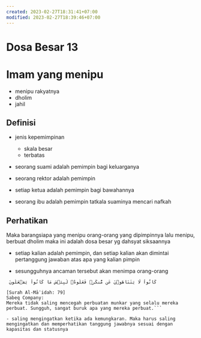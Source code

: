 ```yaml
---
created: 2023-02-27T18:31:41+07:00
modified: 2023-02-27T18:39:46+07:00
---
```


# Dosa Besar 13

# Imam yang menipu

- menipu rakyatnya
- dholim
- jahil

## Definisi

- jenis kepemimpinan
  - skala besar
  - terbatas

- seorang suami adalah pemimpin bagi keluarganya
- seorang rektor adalah pemimpin
- setiap ketua adalah pemimpin bagi bawahannya
- seorang ibu adalah pemimpin tatkala suaminya mencari nafkah

## Perhatikan 

Maka barangsiapa yang menipu orang-orang yang dipimpinnya lalu menipu, berbuat dholim maka ini adalah dosa besar yg dahsyat siksaannya

- setiap kalian adalah pemimpin, dan setiap kalian akan dimintai pertanggung jawaban atas apa yang kalian pimpin


- sesungguhnya ancaman tersebut akan menimpa orang-orang

```
 كَانُواْ لَا يَتَنَاهَوۡنَ عَن مُّنكَرٖ فَعَلُوهُۚ لَبِئۡسَ مَا كَانُواْ يَفۡعَلُونَ

[Surah Al-Māʾidah: 79]
Sabeq Company:
Mereka tidak saling mencegah perbuatan munkar yang selalu mereka perbuat. Sungguh, sangat buruk apa yang mereka perbuat.```

- saling mengingatkan ketika ada kemungkaran. Maka harus saling mengingatkan dan memperhatikan tanggung jawabnya sesuai dengan kapasitas dan statusnya
